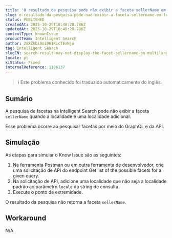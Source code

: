```yaml
---
title: 'O resultado da pesquisa pode não exibir a faceta sellerName em lojas multilíngues em locais adicionais'
slug: o-resultado-da-pesquisa-pode-nao-exibir-a-faceta-sellername-em-lojas-multilingues-em-locais-adicionais
status: PUBLISHED
createdAt: 2025-10-29T18:48:28.786Z
updatedAt: 2025-10-29T18:48:28.786Z
contentType: knownIssue
productTeam: Intelligent Search
author: 2mXZkbi0oi061KicTExNjo
tag: Intelligent Search
slugEN: search-result-may-not-display-the-facet-sellername-on-multilanguage-stores-in-additional-locales
locale: pt
kiStatus: Fixed
internalReference: 1186137
---
```


>ℹ️ Este problema conhecido foi traduzido automaticamente do inglês.

## Sumário


A pesquisa de facetas na Intelligent Search pode não exibir a faceta `sellerName` quando a localidade é uma localidade adicional.

Esse problema ocorre ao pesquisar facetas por meio do GraphQL e da API.

## Simulação



As etapas para simular o Know Issue são as seguintes:


1. Na ferramenta Postman ou em outra ferramenta de desenvolvedor, crie uma solicitação de API do endpoint Get list of the possible facets for a given query.
2. Na solicitação de API, adicione uma localidade que não seja a localidade padrão ao parâmetro `locale` da string de consulta.
3. Execute o ponto de extremidade.

O resultado da pesquisa não retorna a faceta `sellerName`.
## Workaround


N/A



